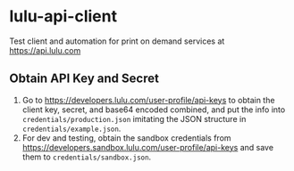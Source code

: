 # lulu-api-client
Test client and automation for print on demand services at https://api.lulu.com


## Obtain API Key and Secret

1. Go to https://developers.lulu.com/user-profile/api-keys
   to obtain the client key, secret, and base64 encoded combined,
   and put the info into `credentials/production.json` imitating
   the JSON structure in `credentials/example.json`.  
2. For dev and testing, obtain the sandbox credentials from
   https://developers.sandbox.lulu.com/user-profile/api-keys
   and save them to `credentials/sandbox.json`.


